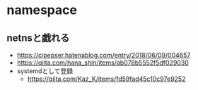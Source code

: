 # namespace

## netnsと戯れる
- https://cipepser.hatenablog.com/entry/2018/06/09/004657
- https://qiita.com/hana_shin/items/ab078b5552f5df029030
- systemdとして登録
  - https://qiita.com/Kaz_K/items/fd59fad45c10c97e9252
